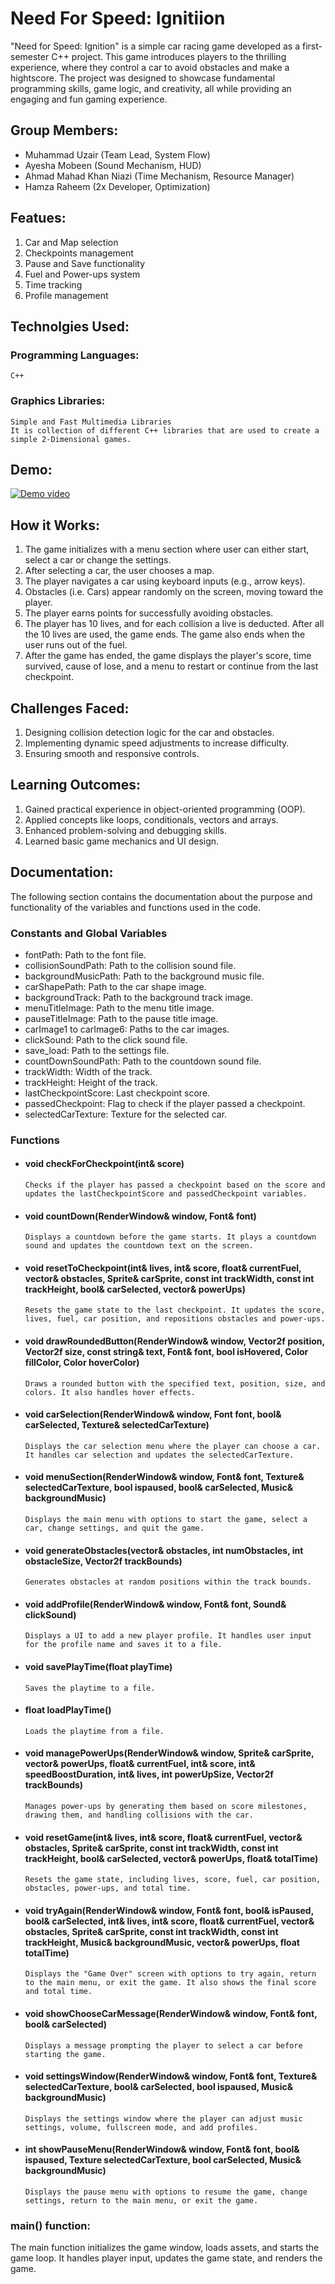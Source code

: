 # Need For Speed: Ignitiion

"Need for Speed: Ignition" is a simple car racing game developed as a first-semester C++ project. This game introduces players to the thrilling experience, where they control a car to avoid obstacles and make a hightscore. The project was designed to showcase fundamental programming skills, game logic, and creativity, all while providing an engaging and fun gaming experience.

## Group Members:
- Muhammad Uzair (Team Lead, System Flow)
- Ayesha Mobeen (Sound Mechanism, HUD)
- Ahmad Mahad Khan Niazi (Time Mechanism, Resource Manager)
- Hamza Raheem (2x Developer, Optimization)

## Featues:
1. Car and Map selection
2. Checkpoints management
3. Pause and Save functionality
4. Fuel and Power-ups system
5. Time tracking 
6. Profile management

## Technolgies Used:
### Programming Languages:
    C++
### Graphics Libraries:
    Simple and Fast Multimedia Libraries
    It is collection of different C++ libraries that are used to create a simple 2-Dimensional games. 
    
## Demo: 
[![Demo video](https://img.youtube.com/vi/video-id/0.jpg)](https://www.youtube.com/watch?v=video-id)

## How it Works: 
1. The game initializes with a menu section where user can either start, select a car or change the settings.
2. After selecting a car, the user chooses a map. 
3. The player navigates a car using keyboard inputs (e.g., arrow keys).
4. Obstacles (i.e. Cars) appear randomly on the screen, moving toward the player.
5. The player earns points for successfully avoiding obstacles.
6. The player has 10 lives, and for each collision a live is deducted. After all the 10 lives are used, the game ends. The game also ends when the user runs out of the fuel. 
7. After the game has ended, the game displays the player's score, time survived, cause of lose, and a menu to restart or continue from the last checkpoint. 

## Challenges Faced: 
1. Designing collision detection logic for the car and obstacles.
2. Implementing dynamic speed adjustments to increase difficulty.
3. Ensuring smooth and responsive controls.

## Learning Outcomes: 
1. Gained practical experience in object-oriented programming (OOP).
2. Applied concepts like loops, conditionals, vectors and arrays.
3. Enhanced problem-solving and debugging skills.
4. Learned basic game mechanics and UI design.

## Documentation: 
The following section contains the documentation about the purpose and functionality of the variables and functions used in the code.

### Constants and Global Variables
- fontPath: Path to the font file.
- collisionSoundPath: Path to the collision sound file.
- backgroundMusicPath: Path to the background music file.
- carShapePath: Path to the car shape image.
- backgroundTrack: Path to the background track image.
- menuTitleImage: Path to the menu title image.
- pauseTitleImage: Path to the pause title image.
- carImage1 to carImage6: Paths to the car images.
- clickSound: Path to the click sound file.
- save_load: Path to the settings file.
- countDownSoundPath: Path to the countdown sound file.
- trackWidth: Width of the track.
- trackHeight: Height of the track.
- lastCheckpointScore: Last checkpoint score.
- passedCheckpoint: Flag to check if the player passed a checkpoint.
- selectedCarTexture: Texture for the selected car.

### Functions

- #### void checkForCheckpoint(int& score)
    ```
    Checks if the player has passed a checkpoint based on the score and updates the lastCheckpointScore and passedCheckpoint variables.
    ```
- #### void countDown(RenderWindow& window, Font& font)
    ```
    Displays a countdown before the game starts. It plays a countdown sound and updates the countdown text on the screen.
    ```
- #### void resetToCheckpoint(int& lives, int& score, float& currentFuel, vector<RectangleShape>& obstacles, Sprite& carSprite, const int trackWidth, const int trackHeight, bool& carSelected, vector<CircleShape>& powerUps)
    ```
    Resets the game state to the last checkpoint. It updates the score, lives, fuel, car position, and repositions obstacles and power-ups.
    ```
    
- #### void drawRoundedButton(RenderWindow& window, Vector2f position, Vector2f size, const string& text, Font& font, bool isHovered, Color fillColor, Color hoverColor)
    ```
    Draws a rounded button with the specified text, position, size, and colors. It also handles hover effects.
    ```
- #### void carSelection(RenderWindow& window, Font font, bool& carSelected, Texture& selectedCarTexture)
    ```
    Displays the car selection menu where the player can choose a car. It handles car selection and updates the selectedCarTexture.
    ```

- #### void menuSection(RenderWindow& window, Font& font, Texture& selectedCarTexture, bool ispaused, bool& carSelected, Music& backgroundMusic)
    ```
    Displays the main menu with options to start the game, select a car, change settings, and quit the game.
    ```

- #### void generateObstacles(vector<RectangleShape>& obstacles, int numObstacles, int obstacleSize, Vector2f trackBounds)
    ```
    Generates obstacles at random positions within the track bounds.
    ```

- #### void addProfile(RenderWindow& window, Font& font, Sound& clickSound)
    ```
    Displays a UI to add a new player profile. It handles user input for the profile name and saves it to a file.
    ```

- #### void savePlayTime(float playTime)
    ```
    Saves the playtime to a file.
    ```

- #### float loadPlayTime()
    ```
    Loads the playtime from a file.
    ```
- #### void managePowerUps(RenderWindow& window, Sprite& carSprite, vector<CircleShape>& powerUps, float& currentFuel, int& score, int& speedBoostDuration, int& lives, int powerUpSize, Vector2f trackBounds)
    ```
    Manages power-ups by generating them based on score milestones, drawing them, and handling collisions with the car.
    ```

- #### void resetGame(int& lives, int& score, float& currentFuel, vector<RectangleShape>& obstacles, Sprite& carSprite, const int trackWidth, const int trackHeight, bool& carSelected, vector<CircleShape>& powerUps, float& totalTime)
    ```
    Resets the game state, including lives, score, fuel, car position, obstacles, power-ups, and total time.
    ```

- #### void tryAgain(RenderWindow& window, Font& font, bool& isPaused, bool& carSelected, int& lives, int& score, float& currentFuel, vector<RectangleShape>& obstacles, Sprite& carSprite, const int trackWidth, const int trackHeight, Music& backgroundMusic, vector<CircleShape>& powerUps, float totalTime)
    ```
    Displays the "Game Over" screen with options to try again, return to the main menu, or exit the game. It also shows the final score and total time.
    ```

- #### void showChooseCarMessage(RenderWindow& window, Font& font, bool& carSelected)
    ```
    Displays a message prompting the player to select a car before starting the game.
    ```
- #### void settingsWindow(RenderWindow& window, Font& font, Texture& selectedCarTexture, bool& carSelected, bool ispaused, Music& backgroundMusic)
    ```
    Displays the settings window where the player can adjust music settings, volume, fullscreen mode, and add profiles.
    ```
- #### int showPauseMenu(RenderWindow& window, Font& font, bool& ispaused, Texture selectedCarTexture, bool carSelected, Music& backgroundMusic)
    ```
    Displays the pause menu with options to resume the game, change settings, return to the main menu, or exit the game.
    ```

### main() function:

The main function initializes the game window, loads assets, and starts the game loop. It handles player input, updates the game state, and renders the game.